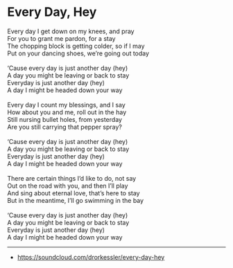 # Every Day, Hey

Every day I get down on my knees, and pray\
For you to grant me pardon, for a stay\
The chopping block is getting colder, so if I may\
Put on your dancing shoes, we’re going out today\
\
‘Cause every day is just another day (hey)\
A day you might be leaving or back to stay\
Everyday is just another day (hey)\
A day I might be headed down your way\
\
Every day I count my blessings, and I say\
How about you and me, roll out in the hay\
Still nursing bullet holes, from yesterday\
Are you still carrying that pepper spray?\
\
‘Cause every day is just another day (hey)\
A day you might be leaving or back to stay\
Everyday is just another day (hey)\
A day I might be headed down your way\
\
There are certain things I’d like to do, not say\
Out on the road with you, and then I’ll play\
And sing about eternal love, that’s here to stay\
But in the meantime, I’ll go swimming in the bay\
\
‘Cause every day is just another day (hey)\
A day you might be leaving or back to stay\
Everyday is just another day (hey)\
A day I might be headed down your way

---
- https://soundcloud.com/drorkessler/every-day-hey
